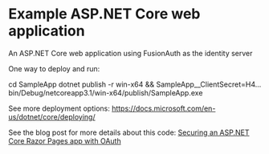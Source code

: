# Example ASP.NET Core web application
An ASP.NET Core web application using FusionAuth as the identity server

One way to deploy and run:

cd SampleApp
dotnet publish -r win-x64 && SampleApp__ClientSecret=H4... bin/Debug/netcoreapp3.1/win-x64/publish/SampleApp.exe

See more deployment options: https://docs.microsoft.com/en-us/dotnet/core/deploying/

See the blog post for more details about this code: [Securing an ASP.NET Core Razor Pages app with OAuth](https://fusionauth.io/blog/2020/05/06/securing-asp-netcore-razor-pages-app-with-oauth)
